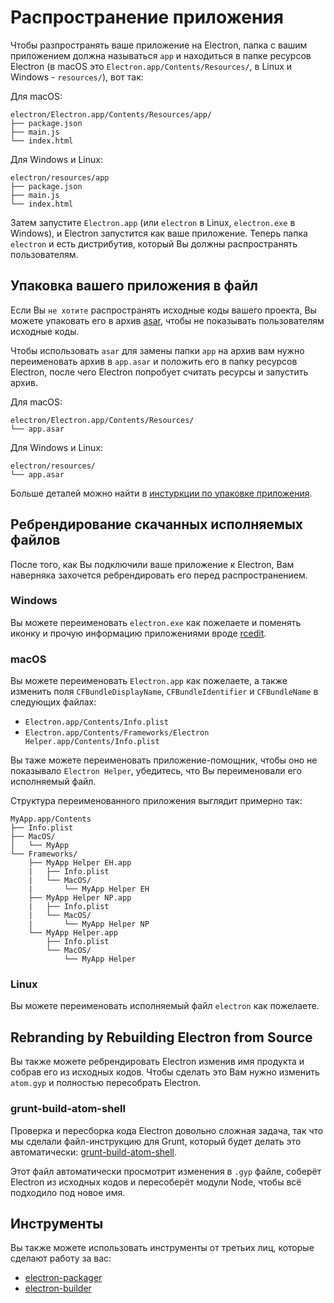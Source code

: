 # Распространение приложения

Чтобы разпространять ваше приложение на Electron, папка с вашим приложением
должна называться `app` и находиться в папке ресурсов Electron (в macOS это
`Electron.app/Contents/Resources/`, в Linux и Windows - `resources/`),
вот так:

Для macOS:

```text
electron/Electron.app/Contents/Resources/app/
├── package.json
├── main.js
└── index.html
```

Для Windows и Linux:

```text
electron/resources/app
├── package.json
├── main.js
└── index.html
```

Затем запустите `Electron.app` (или `electron` в Linux, `electron.exe` в Windows),
и Electron запустится как ваше приложение. Теперь папка `electron` и есть дистрибутив,
который Вы должны распространять пользователям.

## Упаковка вашего приложения в файл

Если Вы `не хотите` распространять исходные коды вашего проекта, Вы можете
упаковать его в архив [asar](https://github.com/atom/asar), чтобы не
показывать пользователям исходные коды.

Чтобы использовать `asar` для замены папки `app` на архив вам нужно
переименовать архив в `app.asar` и положить его в папку ресурсов Electron,
после чего Electron попробует считать ресурсы и запустить архив.


Для macOS:

```text
electron/Electron.app/Contents/Resources/
└── app.asar
```

Для Windows и Linux:

```text
electron/resources/
└── app.asar
```

Больше деталей можно найти в [инстуркции по упаковке приложения](application-packaging.md).

## Ребрендирование скачанных исполняемых файлов

После того, как Вы подключили ваше приложение к Electron,
Вам наверняка захочется ребрендировать его перед распространением.

### Windows

Вы можете переименовать `electron.exe` как пожелаете и поменять иконку и прочую
информацию приложениями вроде [rcedit](https://github.com/atom/rcedit).

### macOS

Вы можете переименовать `Electron.app` как пожелаете, а также изменить
поля `CFBundleDisplayName`, `CFBundleIdentifier` и `CFBundleName` в следующих
файлах:

* `Electron.app/Contents/Info.plist`
* `Electron.app/Contents/Frameworks/Electron Helper.app/Contents/Info.plist`

Вы таже можете переименовать приложение-помощник, чтобы оно не показывало `Electron Helper`,
убедитесь, что Вы переименовали его исполняемый файл.

Структура переименованного приложения выглядит примерно так:

```
MyApp.app/Contents
├── Info.plist
├── MacOS/
│   └── MyApp
└── Frameworks/
    ├── MyApp Helper EH.app
    |   ├── Info.plist
    |   └── MacOS/
    |       └── MyApp Helper EH
    ├── MyApp Helper NP.app
    |   ├── Info.plist
    |   └── MacOS/
    |       └── MyApp Helper NP
    └── MyApp Helper.app
        ├── Info.plist
        └── MacOS/
            └── MyApp Helper
```

### Linux

Вы можете переименовать исполняемый файл `electron` как пожелаете.

## Rebranding by Rebuilding Electron from Source

Вы также можете ребрендировать Electron изменив имя продукта и собрав его
из исходных кодов. Чтобы сделать это Вам нужно изменить `atom.gyp` и полностью
пересобрать Electron.

### grunt-build-atom-shell

Проверка и пересборка кода Electron довольно сложная задача, так что мы
сделали файл-инструкцию для Grunt, который будет делать это автоматически:
[grunt-build-atom-shell](https://github.com/paulcbetts/grunt-build-atom-shell).

Этот файл автоматически просмотрит изменения в `.gyp` файле, соберёт
Electron из исходных кодов и пересоберёт модули Node, чтобы всё подходило
под новое имя.

## Инструменты

Вы также можете использовать инструменты от третьих лиц,
которые сделают работу за вас:

* [electron-packager](https://github.com/maxogden/electron-packager)
* [electron-builder](https://github.com/loopline-systems/electron-builder)
